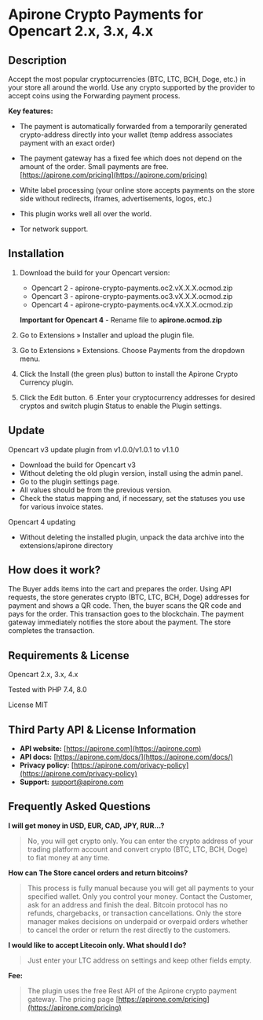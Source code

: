 # Apirone Crypto Payments for Opencart 2.x, 3.x, 4.x #

## Description ##

Accept the most popular cryptocurrencies (BTC, LTC, BCH, Doge, etc.) in your store all around the world. Use any crypto supported by the provider to accept coins using the Forwarding payment process.

**Key features:**

* The payment is automatically forwarded from a temporarily generated crypto-address directly into your wallet (temp address associates payment with an exact order)

* The payment gateway has a fixed fee which does not depend on the amount of the order. Small payments are free. [https://apirone.com/pricing](https://apirone.com/pricing)

* White label processing (your online store accepts payments on the store side without redirects, iframes, advertisements, logos, etc.)

* This plugin works well all over the world.

* Tor network support.

## Installation ##

1. Download the build for your Opencart version:
    - Opencart 2 - apirone-crypto-payments.oc2.vX.X.X.ocmod.zip
    - Opencart 3 - apirone-crypto-payments.oc3.vX.X.X.ocmod.zip
    - Opencart 4 - apirone-crypto-payments.oc4.vX.X.X.ocmod.zip

    **Important for Opencart 4** - Rename file to __apirone.ocmod.zip__
2. Go to Extensions » Installer and upload the plugin file.
3. Go to Extensions » Extensions. Choose Payments from the dropdown menu.
4. Click the Install (the green plus) button to install the Apirone Crypto Currency plugin.
5. Click the Edit button.
6 .Enter your cryptocurrency addresses for desired cryptos and switch plugin Status to enable the Plugin settings.

## Update ##

 Opencart v3 update plugin from v1.0.0/v1.0.1 to v1.1.0
- Download the build for Opencart v3 
- Without deleting the old plugin version, install using the admin panel.
- Go to the plugin settings page. 
- All values should be from the previous version. 
- Check the status mapping and, if necessary, set the statuses you use for various invoice states. 

Opencart 4 updating
- Without deleting the installed plugin, unpack the data archive into the extensions/apirone directory


## How does it work? ##

The Buyer adds items into the cart and prepares the order. Using API requests, the store generates crypto (BTC, LTC, BCH, Doge) addresses for payment and shows a QR code. Then, the buyer scans the QR code and pays for the order. This transaction goes to the blockchain. The payment gateway immediately notifies the store about the payment. The store completes the transaction.

## Requirements & License ##

Opencart 2.x, 3.x, 4.x


Tested with PHP 7.4, 8.0

License MIT

## Third Party API & License Information ##

* **API website:** [https://apirone.com](https://apirone.com)
* **API docs:** [https://apirone.com/docs/](https://apirone.com/docs/)
* **Privacy policy:** [https://apirone.com/privacy-policy](https://apirone.com/privacy-policy)
* **Support:** <support@apirone.com>

## Frequently Asked Questions ##

**I will get money in USD, EUR, CAD, JPY, RUR...?**

> No, you will get crypto only. You can enter the crypto address of your trading platform account and convert crypto (BTC, LTC, BCH, Doge) to fiat money at any time.

**How can The Store cancel orders and return bitcoins?**

> This process is fully manual because you will get all payments to your specified wallet. Only you control your money. Contact the Customer, ask for an address and finish the deal. Bitcoin protocol has no refunds, chargebacks, or transaction cancellations. Only the store manager makes decisions on underpaid or overpaid orders whether to cancel the order or return the rest directly to the customers.

**I would like to accept Litecoin only. What should I do?**

> Just enter your LTC address on settings and keep other fields empty.

**Fee:**

>The plugin uses the free Rest API of the Apirone crypto payment gateway. The pricing page [https://apirone.com/pricing](https://apirone.com/pricing)
